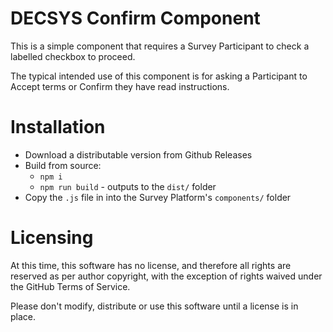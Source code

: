 # DECSYS Confirm Component

This is a simple component that requires a Survey Participant to check a labelled checkbox to proceed.

The typical intended use of this component is for asking a Participant to Accept terms or Confirm they have read instructions.

# Installation

- Download a distributable version from Github Releases
- Build from source:
  - `npm i`
  - `npm run build` - outputs to the `dist/` folder
- Copy the `.js` file in into the Survey Platform's `components/` folder

# Licensing

At this time, this software has no license, and therefore all rights are reserved as per author copyright, with the exception of rights waived under the GitHub Terms of Service.

Please don't modify, distribute or use this software until a license is in place.
